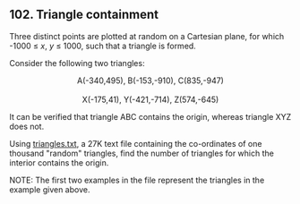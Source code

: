 ## 102. Triangle containment

Three distinct points are plotted at random on a Cartesian plane, for which -1000 &le; <var>x</var>, <var>y</var> &le; 1000, such that a triangle is formed.

Consider the following two triangles:

<p align="center">
  A(-340,495), B(-153,-910), C(835,-947)<br>
  <br>
  X(-175,41), Y(-421,-714), Z(574,-645)
</p>

It can be verified that triangle ABC contains the origin, whereas triangle XYZ does not.

Using [triangles.txt](./triangles.txt), a 27K text file containing the co-ordinates of one thousand "random" triangles, find the number of triangles for which the interior contains the origin.

NOTE: The first two examples in the file represent the triangles in the example given above.
